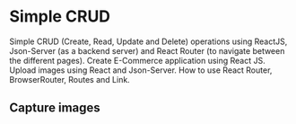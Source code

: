 # Simple CRUD

Simple CRUD (Create, Read, Update and Delete) operations using ReactJS,
Json-Server (as a backend server) and React Router (to navigate between the different pages).
Create E-Commerce application using React JS.
Upload images using React and Json-Server. How to use React Router, BrowserRouter, Routes and Link.

## Capture images
